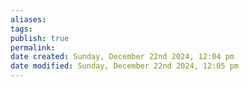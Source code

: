 ```yaml
---
aliases: 
tags: 
publish: true
permalink:
date created: Sunday, December 22nd 2024, 12:04 pm
date modified: Sunday, December 22nd 2024, 12:05 pm
---
```



